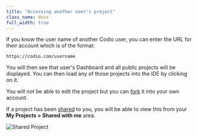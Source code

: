 ```yaml
---
title: "Accessing another user's project"
class_name: docs
full_width: true
---
```


If you know the user name of another Codio user, you can enter the URL for their account which is of the format:

`https://codio.com/username`

You will then see that user's Dashboard and all public projects will be displayed. You can then load any of those projects into the IDE by clicking on it. 

You will not be able to edit the project but you can [fork](/docs/ide/features/fork) it into your own account.

If a project has been [shared](/docs/ide/customization/permissions) to you, you will be able to view this from your **My Projects > Shared with me** area.

<img alt="Shared Project" src="/img/docs/console_shared.png" class="simple"/>

